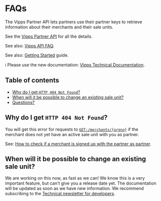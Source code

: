 <!-- START_METADATA
---
title: FAQ
sidebar_position: 45
pagination_next: null
---
END_METADATA -->

# FAQs

The Vipps Partner API lets partners use their partner keys to retrieve information
about their merchants and their sale units.

See the
[Vipps Partner API](vipps-partner-api.md)
for all the details.

See also:
[Vipps API FAQ](https://vippsas.github.io/vipps-developer-docs/docs/vipps-developers/faqs).

See also:
[Getting Started](https://vippsas.github.io/vipps-developer-docs/docs/vipps-developers/vipps-getting-started)
guide.

<!-- START_COMMENT -->

ℹ️ Please use the new documentation:
[Vipps Technical Documentation](https://vippsas.github.io/vipps-developer-docs/).

## Table of contents

* [Why do I get `HTTP 404 Not Found`?](#why-do-i-get-http-404-not-found)
* [When will it be possible to change an existing sale unit?](#when-will-it-be-possible-to-change-an-existing-sale-unit)
* [Questions?](#questions)

<!-- END_COMMENT -->

## Why do I get `HTTP 404 Not Found`?

You will get this error for requests to
[`GET:/merchants/{orgno}`](https://vippsas.github.io/vipps-developer-docs/api/partner#tag/Merchants/operation/getMerchant)
if the merchant does not yet have an active sale unit with you as partner.

See:
[How to check if a merchant is signed up with the partner as partner](https://vippsas.github.io/vipps-developer-docs/docs/vipps-partner#how-to-check-if-a-merchant-is-signed-up-with-the-partner-as-partner).

## When will it be possible to change an existing sale unit?

We are working on this now, as fast as we can!
We know this is a very important feature, but can't give you a release date yet.
The documentation will be updated as soon as we have new information.
We recommend subscribing to the
[Technical newsletter for developers](https://vippsas.github.io/vipps-developer-docs/docs/vipps-developers/newsletters).
